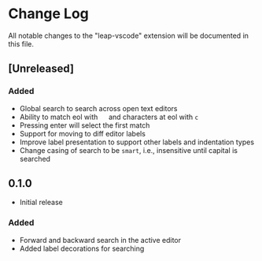 # Change Log

All notable changes to the "leap-vscode" extension will be documented in this file.

## [Unreleased]

### Added
- Global search to search across open text editors
- Ability to match eol with `  ` and characters at eol with `c `
- Pressing enter will select the first match
- Support for moving to diff editor labels
- Improve label presentation to support other labels and indentation types
- Change casing of search to be `smart`, i.e., insensitive until capital is searched

## 0.1.0
- Initial release
### Added
- Forward and backward search in the active editor
- Added label decorations for searching